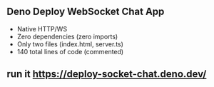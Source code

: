 ## Deno Deploy WebSocket Chat App

 * Native HTTP/WS
 * Zero dependencies (zero imports)
 * Only two files (index.html, server.ts)
 * 140 total lines of code (commented)

## run it  https://deploy-socket-chat.deno.dev/
